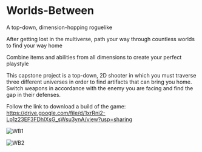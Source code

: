# Worlds-Between
A top-down, dimension-hopping roguelike


After getting lost in the multiverse, path your way through countless worlds to find your way home

Combine items and abilities from all dimensions to create your perfect playstyle

This capstone project is a top-down, 2D shooter in which you must traverse three different universes in order to find artifacts that can bring you home. Switch weapons in accordance with the enemy you are facing and find the gap in their defenses.


Follow the link to download a build of the game: https://drive.google.com/file/d/1xrRni2-Lp1z23EF3FDhlXsG_sWsu3ynA/view?usp=sharing



![WB1](https://github.com/user-attachments/assets/47694c3b-00d8-49d9-9a77-20de53139832)

![WB2](https://github.com/user-attachments/assets/c9bc7f76-3e76-4aaf-a8cc-63d71f4b8bf1)
